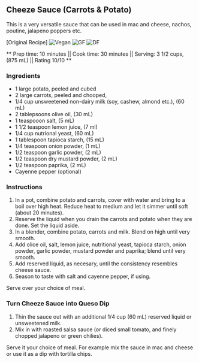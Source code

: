 ## Cheeze Sauce (Carrots & Potato)

This is a very versatile sauce that can be used in mac and cheese, nachos, poutine, jalapeno poppers etc. 

[Original Recipe]
![Vegan](https://img.shields.io/badge/-Vegan-brightgreen.svg)
![GF](https://img.shields.io/badge/-Gluten--free-yellow.svg)
![DF](https://img.shields.io/badge/-Dairy--free-blue.svg)

** Prep time: 10 minutes || Cook time: 30 minutes || Serving: 3 1/2 cups, (875 mL) || Rating 10/10 **

### Ingredients

- 1 large potato, peeled and cubed
- 2 large carrots, peeled and chooped, 
- 1/4 cup unsweetened non-dairy milk (soy, cashew, almond etc.), (60 mL)
- 2 tablepsoons olive oil, (30 mL)
- 1 teaspooon salt, (5 mL)
- 1 1/2 teaspoon lemon juice, (7 ml)
- 1/4 cup nutrional yeast, (60 mL)
- 1 tablespoon tapioca starch, (15 mL)
- 1/4 teaspoon onion powder, (1 mL)
- 1/2 teaspoon garlic powder, (2 mL)
- 1/2 teaspoon dry mustard powder, (2 mL)
- 1/2 teaspoon paprika, (2 mL)
- Cayenne pepper (optional)

### Instructions

1. In a pot, combine potato and carrots, cover with water and bring to a boil over high heat. Reduce heat to medium and let it simmer until soft (about 20 minutes). 
2. Reserve the liquid when you drain the carrots and potato when they are done. Set the liquid aside.
3. In a blender, combine potato, carrots and milk. Blend on high until very smooth. 
4. Add olice oil, salt, lemon juice, nutritional yeast, tapioca starch, onion powder, garlic powder, mustard powder and paprika; blend until very smooth. 
5. Add reserved liquid, as necesary, until the consistency resembles cheese sauce. 
6. Season to taste with salt and cayenne pepper, if using. 

Serve over your choice of meal.


### Turn Cheeze Sauce into Queso Dip

1. Thin the sauce out with an additional 1/4 cup (60 mL) reserved liquid or unsweetened milk. 
2. Mix in with roasted salsa sauce (or diced small tomato, and finely chopped jalapeno or green chilies).

Serve it your choice of meal. For example mix the sauce in mac and cheese or use it as a dip with tortilla chips. 
